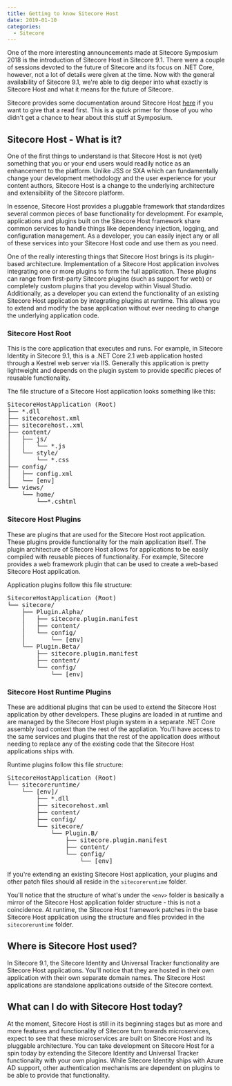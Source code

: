 ```yaml
---
title: Getting to know Sitecore Host
date: 2019-01-10
categories:
  - Sitecore
---
```


One of the more interesting announcements made at Sitecore Symposium 2018 is the introduction of Sitecore Host in Sitecore 9.1. There were a couple of sessions devoted to the future of Sitecore and its focus on .NET Core, however, not a lot of details were given at the time. Now with the general availability of Sitecore 9.1, we're able to dig deeper into what exactly is Sitecore Host and what it means for the future of Sitecore.

Sitecore provides some documentation around Sitecore Host [here](https://doc.sitecore.com/developers/91/sitecore-experience-management/en/sitecore-host.html) if you want to give that a read first. This is a quick primer for those of you who didn't get a chance to hear about this stuff at Symposium.

## Sitecore Host - What is it?

One of the first things to understand is that Sitecore Host is not (yet) something that you or your end users would readily notice as an enhancement to the platform. Unlike JSS or SXA which can fundamentally change your development methodology and the user experience for your content authors, Sitecore Host is a change to the underlying architecture and extensibility of the Sitecore platform.

In essence, Sitecore Host provides a pluggable framework that standardizes several common pieces of base functionality for development. For example, applications and plugins built on the Sitecore Host framework share common services to handle things like dependency injection, logging, and configuration management. As a developer, you can easily inject any or all of these services into your Sitecore Host code and use them as you need.

One of the really interesting things that Sitecore Host brings is its plugin-based architecture. Implementation of a Sitecore Host application involves integrating one or more plugins to form the full application. These plugins can range from first-party Sitecore plugins (such as support for web) or completely custom plugins that you develop within Visual Studio. Additionally, as a developer you can extend the functionality of an existing Sitecore Host application by integrating plugins at runtime. This allows you to extend and modify the base application without ever needing to change the underlying application code.

### Sitecore Host Root

This is the core application that executes and runs. For example, in Sitecore Identity in Sitecore 9.1, this is a .NET Core 2.1 web application hosted through a Kestrel web server via IIS. Generally this application is pretty lightweight and depends on the plugin system to provide specific pieces of reusable functionality.

The file structure of a Sitecore Host application looks something like this:

<pre>
SitecoreHostApplication (Root)
├── *.dll
├── sitecorehost.xml
├── sitecorehost.<env>.xml
├── content/
│   ├── js/
│   │   └── *.js
│   └── style/
│       └── *.css
├── config/
│   ├── config.xml
│   └── [env]
└── views/
    └── home/
        └──*.cshtml
</pre>

### Sitecore Host Plugins

These are plugins that are used for the Sitecore Host root application. These plugins provide functionality for the main application itself. The plugin architecture of Sitecore Host allows for applications to be easily compiled with reusable pieces of functionality. For example, Sitecore provides a web framework plugin that can be used to create a web-based Sitecore Host application.

Application plugins follow this file structure:

<pre>
SitecoreHostApplication (Root)
└── sitecore/
    ├── Plugin.Alpha/
    │   ├── sitecore.plugin.manifest
    │   ├── content/
    │   └── config/
    │       └── [env]
    └── Plugin.Beta/
        ├── sitecore.plugin.manifest
        ├── content/
        └── config/
            └── [env]
</pre>

### Sitecore Host Runtime Plugins

These are additional plugins that can be used to extend the Sitecore Host application by other developers. These plugins are loaded in at runtime and are managed by the Sitecore Host plugin system in a separate .NET Core assembly load context than the rest of the appliation. You'll have access to the same services and plugins that the rest of the application does without needing to replace any of the existing code that the Sitecore Host applications ships with.

Runtime plugins follow this file structure:

<pre>
SitecoreHostApplication (Root)
└── sitecoreruntime/
    └── [env]/
        ├── *.dll
        ├── sitecorehost.xml
        ├── content/
        ├── config/
        └── sitecore/
            └── Plugin.B/
                ├── sitecore.plugin.manifest
                ├── content/
                └── config/
                    └── [env]
</pre>

If you're extending an existing Sitecore Host application, your plugins and other patch files should all reside in the `sitecoreruntime` folder.

You'll notice that the structure of what's under the `<env>` folder is basically a mirror of the Sitecore Host application folder structure - this is not a coincidence. At runtime, the Sitecore Host framework patches in the base Sitecore Host application using the structure and files provided in the `sitecoreruntime` folder.

## Where is Sitecore Host used?

In Sitecore 9.1, the Sitecore Identity and Universal Tracker functionality are Sitecore Host applications. You'll notice that they are hosted in their own application with their own separate domain names. The Sitecore Host applications are standalone applications outside of the Sitecore context.

## What can I do with Sitecore Host today?

At the moment, Sitecore Host is still in its beginning stages but as more and more features and functionality of Sitecore turn towards microservices, expect to see that these microservices are built on Sitecore Host and its pluggable architecture. You can take development on Sitecore Host for a spin today by extending the Sitecore Identity and Universal Tracker functionality with your own plugins. While Sitecore Identity ships with Azure AD support, other authentication mechanisms are dependent on plugins to be able to provide that functionality.
